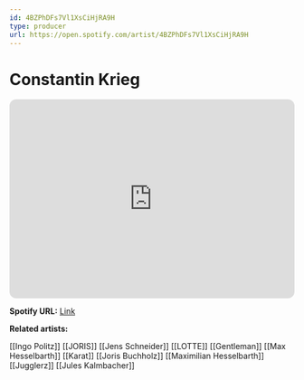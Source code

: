 ```yaml
---
id: 4BZPhDFs7Vl1XsCiHjRA9H
type: producer
url: https://open.spotify.com/artist/4BZPhDFs7Vl1XsCiHjRA9H
---
```

# Constantin Krieg

<iframe style="border-radius:12px" src="https://open.spotify.com/embed/artist/4BZPhDFs7Vl1XsCiHjRA9H" width="100%" height="352" frameBorder="0" allowfullscreen="" allow="autoplay; clipboard-write; encrypted-media; fullscreen; picture-in-picture" loading="lazy"></iframe>

**Spotify URL:** [Link](https://open.spotify.com/artist/4BZPhDFs7Vl1XsCiHjRA9H)

**Related artists:**

[[Ingo Politz]]
[[JORIS]]
[[Jens Schneider]]
[[LOTTE]]
[[Gentleman]]
[[Max Hesselbarth]]
[[Karat]]
[[Joris Buchholz]]
[[Maximilian Hesselbarth]]
[[Jugglerz]]
[[Jules Kalmbacher]]
